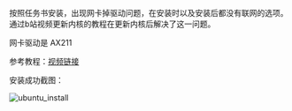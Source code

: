 按照任务书安装，出现网卡掉驱动问题，在安装时以及安装后都没有联网的选项。通过b站视频更新内核的教程在更新内核后解决了这一问题。

网卡驱动是  AX211

参考教程：[视频链接](https://www.bilibili.com/video/BV11X4y1h7qN/?spm_id_from=333.337.search-card.all.click&vd_source=bd49aedf3a62ea181a57efe77a09a342)

安装成功截图：

![ubuntu_install](D:\ubuntu_install.png)